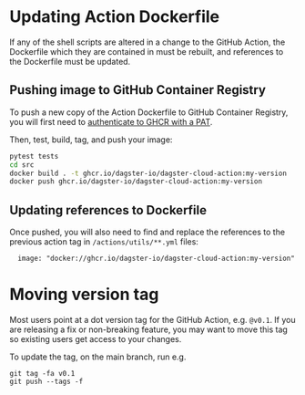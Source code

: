 # Updating Action Dockerfile

If any of the shell scripts are altered in a change to the GitHub Action, the Dockerfile which they are contained in must be rebuilt, and references to the Dockerfile must be updated.

## Pushing image to GitHub Container Registry

To push a new copy of the Action Dockerfile to GitHub Container Registry, you will first need to [authenticate to GHCR with a PAT](https://docs.github.com/en/packages/working-with-a-github-packages-registry/working-with-the-container-registry#authenticating-to-the-container-registry).

Then, test, build, tag, and push your image: 

```sh
pytest tests
cd src
docker build . -t ghcr.io/dagster-io/dagster-cloud-action:my-version
docker push ghcr.io/dagster-io/dagster-cloud-action:my-version
```

## Updating references to Dockerfile

Once pushed, you will also need to find and replace the references to the previous action tag in `/actions/utils/**.yml` files:

```
  image: "docker://ghcr.io/dagster-io/dagster-cloud-action:my-version"
```

# Moving version tag

Most users point at a dot version tag for the GitHub Action, e.g. `@v0.1`. If you are releasing a fix or non-breaking feature, you may want to move this tag so existing users get access to your changes. 

To update the tag, on the main branch, run e.g.
```
git tag -fa v0.1
git push --tags -f
```
